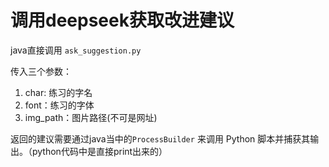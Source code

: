 # 调用deepseek获取改进建议

java直接调用 `ask_suggestion.py` 

传入三个参数：
1. char:  练习的字名
2. font：练习的字体
3. img_path：图片路径(不可是网址)

返回的建议需要通过java当中的`ProcessBuilder` 来调用 Python 脚本并捕获其输出。（python代码中是直接print出来的）